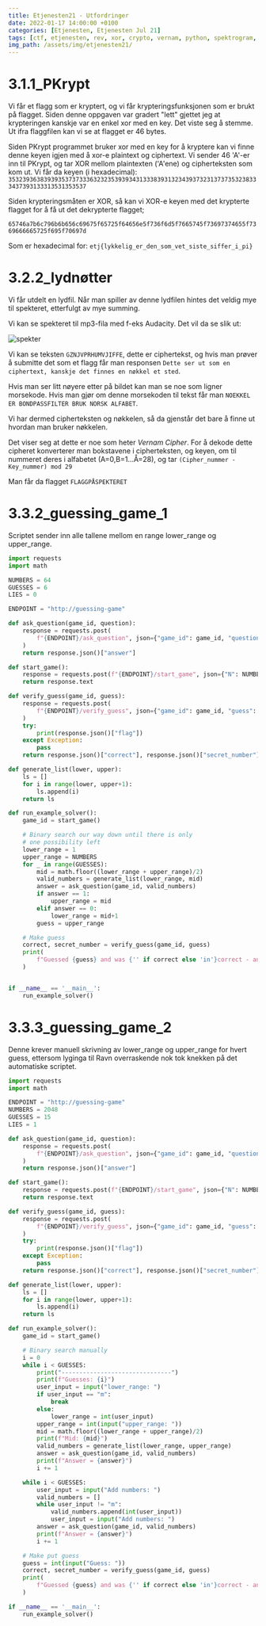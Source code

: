```yaml
---
title: Etjenesten21 - Utfordringer
date: 2022-01-17 14:00:00 +0100
categories: [Etjenesten, Etjenesten Jul 21]
tags: [ctf, etjenesten, rev, xor, crypto, vernam, python, spektrogram, norwegian]
img_path: /assets/img/etjenesten21/
---
```

# 3.1.1_PKrypt
Vi får et flagg som er kryptert, og vi får krypteringsfunksjonen som er brukt på flagget.
Siden denne oppgaven var gradert "lett" gjettet jeg at krypteringen kanskje var en enkel xor med en key. Det viste seg å stemme. Ut ifra flaggfilen kan vi se at flagget er 46 bytes.

Siden PKrypt programmet bruker xor med en key for å kryptere kan vi finne denne keyen igjen med å xor-e plaintext og ciphertext. Vi sender 46 'A'-er inn til PKrypt, og tar XOR mellom plaintexten ('A'ene) og cipherteksten som kom ut.
Vi får da keyen (i hexadecimal):
`35323936383939353737333632323539393431333839313234393732313737353238333437393133313531353537`

Siden krypteringsmåten er XOR, så kan vi XOR-e keyen med det krypterte flagget for å få ut det dekrypterte flagget;

`65746a7b6c796b6b656c69675f65725f64656e5f736f6d5f7665745f73697374655f7369666665725f695f70697d`

Som er hexadecimal for:
`etj{lykkelig_er_den_som_vet_siste_siffer_i_pi}`


# 3.2.2_lydnøtter
Vi får utdelt en lydfil. Når man spiller av denne lydfilen hintes det veldig mye til spekteret, etterfulgt av mye summing.

Vi kan se spekteret til mp3-fila med f-eks Audacity. Det vil da se slik ut:

![spekter](spekter.png)

Vi kan se teksten `GZNJVPRHUMVJIFFE`, dette er ciphertekst, og hvis man prøver å submitte det som et flagg får man responsen `Dette ser ut som en ciphertext, kanskje det finnes en nøkkel et sted`.

Hvis man ser litt nøyere etter på bildet kan man se noe som ligner morsekode. Hvis man gjør om denne morsekoden til tekst får man `NOEKKEL ER BONDPASSFILTER BRUK NORSK ALFABET`.

Vi har dermed cipherteksten og nøkkelen, så da gjenstår det bare å finne ut hvordan man bruker nøkkelen.

Det viser seg at dette er noe som heter *Vernam Cipher*. For å dekode dette cipheret konverterer man bokstavene i cipherteksten, og keyen, om til nummeret deres i alfabetet (A=0,B=1...Å=28), og tar `(Cipher_nummer - Key_nummer) mod 29`

Man får da flagget `FLAGGPÅSPEKTERET`


# 3.3.2_guessing_game_1
Scriptet sender inn alle tallene mellom en range lower_range og upper_range.

```python
import requests
import math

NUMBERS = 64
GUESSES = 6
LIES = 0

ENDPOINT = "http://guessing-game"

def ask_question(game_id, question):
    response = requests.post(
        f"{ENDPOINT}/ask_question", json={"game_id": game_id, "question": question}
    )
    return response.json()["answer"]

def start_game():
    response = requests.post(f"{ENDPOINT}/start_game", json={"N": NUMBERS, "M": GUESSES, "K": LIES})
    return response.text

def verify_guess(game_id, guess):
    response = requests.post(
        f"{ENDPOINT}/verify_guess", json={"game_id": game_id, "guess": guess}
    )
    try:
        print(response.json()["flag"])
    except Exception:
        pass
    return response.json()["correct"], response.json()["secret_number"]

def generate_list(lower, upper):
    ls = []
    for i in range(lower, upper+1):
        ls.append(i)
    return ls

def run_example_solver():
    game_id = start_game()

    # Binary search our way down until there is only
    # one possibility left
    lower_range = 1
    upper_range = NUMBERS
    for _ in range(GUESSES):
        mid = math.floor((lower_range + upper_range)/2)
        valid_numbers = generate_list(lower_range, mid)
        answer = ask_question(game_id, valid_numbers)
        if answer == 1:
            upper_range = mid
        elif answer == 0:
            lower_range = mid+1
        guess = upper_range

    # Make guess
    correct, secret_number = verify_guess(game_id, guess)
    print(
        f"Guessed {guess} and was {'' if correct else 'in'}correct - answer is {secret_number}"
    )


if __name__ == '__main__':
    run_example_solver()
```


# 3.3.3_guessing_game_2
Denne krever manuell skrivning av lower_range og upper_range for hvert guess, ettersom lyginga til Ravn overraskende nok tok knekken på det automatiske scriptet.

```python
import requests
import math

ENDPOINT = "http://guessing-game"
NUMBERS = 2048
GUESSES = 15
LIES = 1

def ask_question(game_id, question):
    response = requests.post(
        f"{ENDPOINT}/ask_question", json={"game_id": game_id, "question": question}
    )
    return response.json()["answer"]

def start_game():
    response = requests.post(f"{ENDPOINT}/start_game", json={"N": NUMBERS, "M": GUESSES, "K": LIES})
    return response.text

def verify_guess(game_id, guess):
    response = requests.post(
        f"{ENDPOINT}/verify_guess", json={"game_id": game_id, "guess": guess}
    )
    try:
        print(response.json()["flag"])
    except Exception:
        pass
    return response.json()["correct"], response.json()["secret_number"]

def generate_list(lower, upper):
    ls = []
    for i in range(lower, upper+1):
        ls.append(i)
    return ls

def run_example_solver():
    game_id = start_game()

    # Binary search manually
    i = 0
    while i < GUESSES:
        print("-------------------------------")
        print(f"Guesses: {i}")
        user_input = input("lower_range: ")
        if user_input == "m":
            break
        else:
            lower_range = int(user_input)
        upper_range = int(input("upper_range: "))
        mid = math.floor((lower_range + upper_range)/2)
        print(f"Mid: {mid}")
        valid_numbers = generate_list(lower_range, upper_range)
        answer = ask_question(game_id, valid_numbers)
        print(f"Answer = {answer}")
        i += 1

    while i < GUESSES:
        user_input = input("Add numbers: ")
        valid_numbers = []
        while user_input != "m":
            valid_numbers.append(int(user_input))
            user_input = input("Add numbers: ")
        answer = ask_question(game_id, valid_numbers)
        print(f"Answer = {answer}")
        i += 1

    # Make put guess
    guess = int(input("Guess: "))
    correct, secret_number = verify_guess(game_id, guess)
    print(
        f"Guessed {guess} and was {'' if correct else 'in'}correct - answer is {secret_number}"
    )

if __name__ == '__main__':
    run_example_solver()
```
